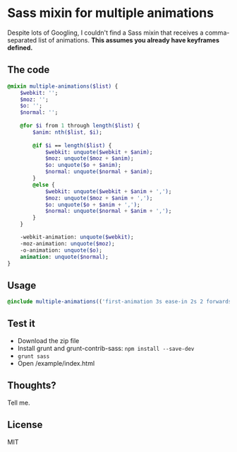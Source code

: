 # Sass mixin for multiple animations
Despite lots of Googling, I couldn't find a Sass mixin that receives a comma-separated list of animations. **This assumes you already have keyframes defined.**

## The code
```sass
@mixin multiple-animations($list) {
	$webkit: '';
	$moz: '';
	$o: '';
	$normal: '';
	
	@for $i from 1 through length($list) {
		$anim: nth($list, $i);
		
		@if $i == length($list) {
			$webkit: unquote($webkit + $anim);
			$moz: unquote($moz + $anim);
			$o: unquote($o + $anim);
			$normal: unquote($normal + $anim);
		}
		@else {
			$webkit: unquote($webkit + $anim + ',');
			$moz: unquote($moz + $anim + ',');
			$o: unquote($o + $anim + ',');
			$normal: unquote($normal + $anim + ',');
		}
	}

  	-webkit-animation: unquote($webkit);
  	-moz-animation: unquote($moz);
  	-o-animation: unquote($o);
  	animation: unquote($normal);      
}
```

## Usage
```sass
@include multiple-animations(('first-animation 3s ease-in 2s 2 forwards', 'second-animation 3s linear 2s 2 forwards'));
```

## Test it
+ Download the zip file
+ Install grunt and grunt-contrib-sass: `npm install --save-dev`
+ `grunt sass`
+ Open /example/index.html

## Thoughts?
Tell me.

## License
MIT